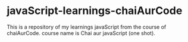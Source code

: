 # javaScript-learnings-chaiAurCode
This is a repository of my learnings javaScript from the course of chaiAurCode. course name is Chai aur javaScript (one shot).

